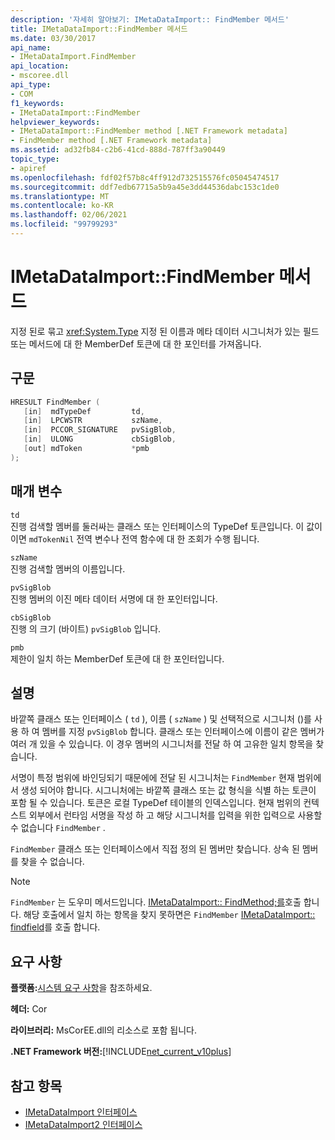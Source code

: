 ```yaml
---
description: '자세히 알아보기: IMetaDataImport:: FindMember 메서드'
title: IMetaDataImport::FindMember 메서드
ms.date: 03/30/2017
api_name:
- IMetaDataImport.FindMember
api_location:
- mscoree.dll
api_type:
- COM
f1_keywords:
- IMetaDataImport::FindMember
helpviewer_keywords:
- IMetaDataImport::FindMember method [.NET Framework metadata]
- FindMember method [.NET Framework metadata]
ms.assetid: ad32fb84-c2b6-41cd-888d-787ff3a90449
topic_type:
- apiref
ms.openlocfilehash: fdf02f57b8c4ff912d732515576fc05045474517
ms.sourcegitcommit: ddf7edb67715a5b9a45e3dd44536dabc153c1de0
ms.translationtype: MT
ms.contentlocale: ko-KR
ms.lasthandoff: 02/06/2021
ms.locfileid: "99799293"
---
```

# <a name="imetadataimportfindmember-method"></a>IMetaDataImport::FindMember 메서드

지정 된로 묶고 <xref:System.Type> 지정 된 이름과 메타 데이터 시그니처가 있는 필드 또는 메서드에 대 한 MemberDef 토큰에 대 한 포인터를 가져옵니다.  
  
## <a name="syntax"></a>구문  
  
```cpp  
HRESULT FindMember (  
   [in]  mdTypeDef         td,  
   [in]  LPCWSTR           szName,
   [in]  PCCOR_SIGNATURE   pvSigBlob,
   [in]  ULONG             cbSigBlob,
   [out] mdToken           *pmb  
);  
```  
  
## <a name="parameters"></a>매개 변수  

 `td`  
 진행 검색할 멤버를 둘러싸는 클래스 또는 인터페이스의 TypeDef 토큰입니다. 이 값이 이면 `mdTokenNil` 전역 변수나 전역 함수에 대 한 조회가 수행 됩니다.  
  
 `szName`  
 진행 검색할 멤버의 이름입니다.  
  
 `pvSigBlob`  
 진행 멤버의 이진 메타 데이터 서명에 대 한 포인터입니다.  
  
 `cbSigBlob`  
 진행 의 크기 (바이트) `pvSigBlob` 입니다.  
  
 `pmb`  
 제한이 일치 하는 MemberDef 토큰에 대 한 포인터입니다.  
  
## <a name="remarks"></a>설명  

 바깥쪽 클래스 또는 인터페이스 ( `td` ), 이름 ( `szName` ) 및 선택적으로 시그니처 ()를 사용 하 여 멤버를 지정 `pvSigBlob` 합니다. 클래스 또는 인터페이스에 이름이 같은 멤버가 여러 개 있을 수 있습니다. 이 경우 멤버의 시그니처를 전달 하 여 고유한 일치 항목을 찾습니다.  
  
 서명이 특정 범위에 바인딩되기 때문에에 전달 된 시그니처는 `FindMember` 현재 범위에서 생성 되어야 합니다. 시그니처에는 바깥쪽 클래스 또는 값 형식을 식별 하는 토큰이 포함 될 수 있습니다. 토큰은 로컬 TypeDef 테이블의 인덱스입니다. 현재 범위의 컨텍스트 외부에서 런타임 서명을 작성 하 고 해당 시그니처를 입력을 위한 입력으로 사용할 수 없습니다 `FindMember` .  
  
 `FindMember` 클래스 또는 인터페이스에서 직접 정의 된 멤버만 찾습니다. 상속 된 멤버를 찾을 수 없습니다.  
  
> [!NOTE]
> `FindMember` 는 도우미 메서드입니다. [IMetaDataImport:: FindMethod;를](imetadataimport-findmethod-method.md)호출 합니다. 해당 호출에서 일치 하는 항목을 찾지 못하면은 `FindMember` [IMetaDataImport:: findfield](imetadataimport-findfield-method.md)를 호출 합니다.  
  
## <a name="requirements"></a>요구 사항  

 **플랫폼:**[시스템 요구 사항](../../get-started/system-requirements.md)을 참조하세요.  
  
 **헤더:** Cor  
  
 **라이브러리:** MsCorEE.dll의 리소스로 포함 됩니다.  
  
 **.NET Framework 버전:**[!INCLUDE[net_current_v10plus](../../../../includes/net-current-v10plus-md.md)]  
  
## <a name="see-also"></a>참고 항목

- [IMetaDataImport 인터페이스](imetadataimport-interface.md)
- [IMetaDataImport2 인터페이스](imetadataimport2-interface.md)

